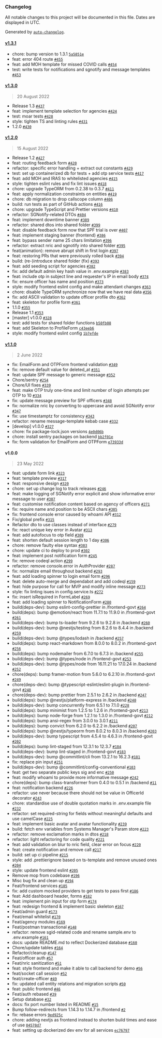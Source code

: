 ### Changelog

All notable changes to this project will be documented in this file. Dates are displayed in UTC.

Generated by [`auto-changelog`](https://github.com/CookPete/auto-changelog).

#### [v1.3.1](https://github.com/opengovsg/CheckWho/compare/v1.3.1...v1.3.1)

- chore: bump version to 1.3.1 [`5a5851e`](https://github.com/opengovsg/CheckWho/commit/5a5851ed09493e1c97e1dfafc750575ea79b4ec4)
- feat: error 404 route [`#455`](https://github.com/opengovsg/CheckWho/pull/455)
- feat: add MOH template for missed COVID calls [`#454`](https://github.com/opengovsg/CheckWho/pull/454)
- test: write tests for notifications and sgnotify and message templates [`#453`](https://github.com/opengovsg/CheckWho/pull/453)

#### [v1.3.0](https://github.com/opengovsg/CheckWho/compare/v1.2.0...v1.3.0)

> 20 August 2022

- Release 1.3 [`#437`](https://github.com/opengovsg/CheckWho/pull/437)
- feat: implement template selection for agencies [`#424`](https://github.com/opengovsg/CheckWho/pull/424)
- test: moar tests [`#428`](https://github.com/opengovsg/CheckWho/pull/428)
- style: tighten TS and linting rules [`#431`](https://github.com/opengovsg/CheckWho/pull/431)
- 1.2.0 [`#430`](https://github.com/opengovsg/CheckWho/pull/430)

#### [v1.2.0](https://github.com/opengovsg/CheckWho/compare/v1.1.0...v1.2.0)

> 15 August 2022

- Release 1.2 [`#427`](https://github.com/opengovsg/CheckWho/pull/427)
- feat: routing feedback form [`#420`](https://github.com/opengovsg/CheckWho/pull/420)
- refactor: specific error handling + extract out constants [`#429`](https://github.com/opengovsg/CheckWho/pull/429)
- test: set up containerized db for tests + add otp service tests [`#417`](https://github.com/opengovsg/CheckWho/pull/417)
- feat: add MOH and IRAS to whitelisted agencies [`#415`](https://github.com/opengovsg/CheckWho/pull/415)
- style: tighten eslint rules and fix lint issues [`#418`](https://github.com/opengovsg/CheckWho/pull/418)
- chore: upgrade TypeORM from 0.2.38 to 0.3.7 [`#411`](https://github.com/opengovsg/CheckWho/pull/411)
- feat: apply normalization constraints on entities [`#419`](https://github.com/opengovsg/CheckWho/pull/419)
- chore: db migration to drop callscope column [`#406`](https://github.com/opengovsg/CheckWho/pull/406)
- build: run tests as part of GitHub actions [`#416`](https://github.com/opengovsg/CheckWho/pull/416)
- chore: upgrade TypeScript and Prettier versions [`#410`](https://github.com/opengovsg/CheckWho/pull/410)
- refactor: SGNotify-related DTOs [`#404`](https://github.com/opengovsg/CheckWho/pull/404)
- feat: implement downtime banner [`#389`](https://github.com/opengovsg/CheckWho/pull/389)
- refactor: shared dtos into shared folder [`#399`](https://github.com/opengovsg/CheckWho/pull/399)
- feat: disable feedback form now that SPF trial is over [`#407`](https://github.com/opengovsg/CheckWho/pull/407)
- feat: implement staging banner (frontend) [`#386`](https://github.com/opengovsg/CheckWho/pull/386)
- feat: bypass sender name 25 chars limitation [`#396`](https://github.com/opengovsg/CheckWho/pull/396)
- refactor: extract nric and sgnotify into shared folder [`#395`](https://github.com/opengovsg/CheckWho/pull/395)
- feat(animation): remove abrupt shift in first login [`#397`](https://github.com/opengovsg/CheckWho/pull/397)
- feat: restoring PRs that were previously rolled back [`#394`](https://github.com/opengovsg/CheckWho/pull/394)
- build: (re-)introduce shared folder (fix) [`#393`](https://github.com/opengovsg/CheckWho/pull/393)
- feat: add seeding script for agencies [`#382`](https://github.com/opengovsg/CheckWho/pull/382)
- fix: add default admin key hash value in .env.example [`#383`](https://github.com/opengovsg/CheckWho/pull/383)
- feat: include otp in subject line and requester's IP in email body [`#374`](https://github.com/opengovsg/CheckWho/pull/374)
- fix: ensure officer has name and position [`#373`](https://github.com/opengovsg/CheckWho/pull/373)
- style: modify frontend eslint config and make attendant changes [`#363`](https://github.com/opengovsg/CheckWho/pull/363)
- chore: disable TypeORM synchronize now that we have real data [`#356`](https://github.com/opengovsg/CheckWho/pull/356)
- fix: add ASCII validation to update officer profile dto [`#362`](https://github.com/opengovsg/CheckWho/pull/362)
- feat: skeleton for profile form [`#361`](https://github.com/opengovsg/CheckWho/pull/361)
- 1.1.0 [`#355`](https://github.com/opengovsg/CheckWho/pull/355)
- Release 1.1 [`#353`](https://github.com/opengovsg/CheckWho/pull/353)
- [master] v1.0.0 [`#328`](https://github.com/opengovsg/CheckWho/pull/328)
- test: add tests for shared folder functions [`b50fb08`](https://github.com/opengovsg/CheckWho/commit/b50fb084bdf61d68479d217887b28138ffbc46ba)
- feat: add Skeleton to ProfileForm [`c43eeb6`](https://github.com/opengovsg/CheckWho/commit/c43eeb6840b5e751a17b433f285365eeb897e940)
- style: modify frontend eslint config [`1b7efde`](https://github.com/opengovsg/CheckWho/commit/1b7efde6d741bf6b72b17f6c718c92e2e6f899e8)

#### [v1.1.0](https://github.com/opengovsg/CheckWho/compare/v1.0.0...v1.1.0)

> 2 June 2022

- fix: EmailForm and OTPForm frontend validation [`#349`](https://github.com/opengovsg/CheckWho/pull/349)
- fix: remove default value for deleted_at [`#351`](https://github.com/opengovsg/CheckWho/pull/351)
- feat: update SPF message to generic message [`#352`](https://github.com/opengovsg/CheckWho/pull/352)
- Chore/sentry [`#254`](https://github.com/opengovsg/CheckWho/pull/254)
- Chore/UI fixes [`#339`](https://github.com/opengovsg/CheckWho/pull/339)
- feat: make OTP truly one-time and limit number of login attempts per OTP to 10 [`#334`](https://github.com/opengovsg/CheckWho/pull/334)
- fix: update message preview for SPF officers [`#348`](https://github.com/opengovsg/CheckWho/pull/348)
- fix: normalize nric by converting to uppercase and avoid SGNotify error [`#347`](https://github.com/opengovsg/CheckWho/pull/347)
- fix: use timestamptz for consistency [`#343`](https://github.com/opengovsg/CheckWho/pull/343)
- refactor: rename message-template kebab case [`#332`](https://github.com/opengovsg/CheckWho/pull/332)
- [develop] v1.0.0 [`#327`](https://github.com/opengovsg/CheckWho/pull/327)
- chore: fix package-lock.json versions [`4e0d06b`](https://github.com/opengovsg/CheckWho/commit/4e0d06b65698a2229b47f3aeff283628b71965a2)
- chore: install sentry packages on backend [`bb2f01e`](https://github.com/opengovsg/CheckWho/commit/bb2f01eb154dbfa39607b1e34590c57a541966b4)
- fix: form validation for EmailForm and OTPForm [`e73933d`](https://github.com/opengovsg/CheckWho/commit/e73933d0287172c36cab90b2aed87aa985d1ed8e)

#### v1.0.0

> 23 May 2022

- feat: update form link [`#323`](https://github.com/opengovsg/CheckWho/pull/323)
- feat: template preview [`#317`](https://github.com/opengovsg/CheckWho/pull/317)
- feat: responsive design [`#320`](https://github.com/opengovsg/CheckWho/pull/320)
- chore: set up change log to track releases [`#246`](https://github.com/opengovsg/CheckWho/pull/246)
- feat: make logging of SGNotify error explicit and show informative error message to user [`#307`](https://github.com/opengovsg/CheckWho/pull/307)
- feat: customise notification content based on agency of officers [`#271`](https://github.com/opengovsg/CheckWho/pull/271)
- fix: require name and position to be ASCII chars [`#305`](https://github.com/opengovsg/CheckWho/pull/305)
- fix: frontend console error caused by whoami API [`#312`](https://github.com/opengovsg/CheckWho/pull/312)
- Fix/global prefix [`#315`](https://github.com/opengovsg/CheckWho/pull/315)
- Refactor dto to use classes instead of interface [`#279`](https://github.com/opengovsg/CheckWho/pull/279)
- fix: react unique key error in Avatar [`#313`](https://github.com/opengovsg/CheckWho/pull/313)
- feat: add autofocus to otp field [`#309`](https://github.com/opengovsg/CheckWho/pull/309)
- feat: shorten default session length to 1 day [`#306`](https://github.com/opengovsg/CheckWho/pull/306)
- chore: remove faulty else syntax [`#303`](https://github.com/opengovsg/CheckWho/pull/303)
- chore: update ci to deploy to prod [`#302`](https://github.com/opengovsg/CheckWho/pull/302)
- feat: implement post notification form [`#245`](https://github.com/opengovsg/CheckWho/pull/245)
- fix: remove codeql action [`#299`](https://github.com/opengovsg/CheckWho/pull/299)
- refactor: remove console.error in AuthProvider [`#287`](https://github.com/opengovsg/CheckWho/pull/287)
- fix: normalize email throughout backend [`#293`](https://github.com/opengovsg/CheckWho/pull/293)
- feat: add loading spinner to login email form [`#296`](https://github.com/opengovsg/CheckWho/pull/296)
- feat: delete auto-merge and dependabot and add codeql [`#159`](https://github.com/opengovsg/CheckWho/pull/159)
- feat: hide purpose for call for MVP and modify inline message [`#273`](https://github.com/opengovsg/CheckWho/pull/273)
- style: fix linting isues in config.service.ts [`#272`](https://github.com/opengovsg/CheckWho/pull/272)
- fix: insert isRequired in FormLabel [`#269`](https://github.com/opengovsg/CheckWho/pull/269)
- feat: add loading spinner to NotificationForm [`#280`](https://github.com/opengovsg/CheckWho/pull/280)
- build(deps-dev): bump eslint-config-prettier in /frontend-govt [`#264`](https://github.com/opengovsg/CheckWho/pull/264)
- build(deps): bump @emotion/react from 11.7.1 to 11.9.0 in /frontend-govt [`#261`](https://github.com/opengovsg/CheckWho/pull/261)
- build(deps-dev): bump ts-loader from 9.2.6 to 9.2.8 in /backend [`#260`](https://github.com/opengovsg/CheckWho/pull/260)
- build(deps-dev): bump @nestjs/testing from 8.2.6 to 8.4.4 in /backend [`#259`](https://github.com/opengovsg/CheckWho/pull/259)
- build(deps-dev): bump @types/lodash in /backend [`#257`](https://github.com/opengovsg/CheckWho/pull/257)
- build(deps): bump react-markdown from 8.0.0 to 8.0.2 in /frontend-govt [`#256`](https://github.com/opengovsg/CheckWho/pull/256)
- build(deps): bump nodemailer from 6.7.0 to 6.7.3 in /backend [`#255`](https://github.com/opengovsg/CheckWho/pull/255)
- build(deps-dev): bump @types/node in /frontend-govt [`#253`](https://github.com/opengovsg/CheckWho/pull/253)
- build(deps-dev): bump @types/node from 16.11.21 to 17.0.24 in /backend [`#252`](https://github.com/opengovsg/CheckWho/pull/252)
- chore(deps): bump framer-motion from 5.6.0 to 6.2.10 in /frontend-govt [`#249`](https://github.com/opengovsg/CheckWho/pull/249)
- chore(deps-dev): bump @typescript-eslint/eslint-plugin in /frontend-govt [`#248`](https://github.com/opengovsg/CheckWho/pull/248)
- chore(deps-dev): bump prettier from 2.5.1 to 2.6.2 in /backend [`#247`](https://github.com/opengovsg/CheckWho/pull/247)
- build(deps): bump @nestjs/platform-express in /backend [`#240`](https://github.com/opengovsg/CheckWho/pull/240)
- build(deps-dev): bump concurrently from 6.5.1 to 7.1.0 [`#228`](https://github.com/opengovsg/CheckWho/pull/228)
- build(deps): bump minimist from 1.2.5 to 1.2.6 in /frontend-govt [`#213`](https://github.com/opengovsg/CheckWho/pull/213)
- build(deps): bump node-forge from 1.2.1 to 1.3.0 in /frontend-govt [`#212`](https://github.com/opengovsg/CheckWho/pull/212)
- build(deps): bump ansi-regex from 3.0.0 to 3.0.1 [`#211`](https://github.com/opengovsg/CheckWho/pull/211)
- build(deps): bump convict from 6.2.0 to 6.2.2 in /backend [`#207`](https://github.com/opengovsg/CheckWho/pull/207)
- build(deps): bump @nestjs/typeorm from 8.0.2 to 8.0.3 in /backend [`#203`](https://github.com/opengovsg/CheckWho/pull/203)
- build(deps-dev): bump typescript from 4.5.4 to 4.6.3 in /frontend-govt [`#202`](https://github.com/opengovsg/CheckWho/pull/202)
- build(deps): bump lint-staged from 12.3.1 to 12.3.7 [`#184`](https://github.com/opengovsg/CheckWho/pull/184)
- build(deps-dev): bump lint-staged in /frontend-govt [`#183`](https://github.com/opengovsg/CheckWho/pull/183)
- build(deps-dev): bump @commitlint/cli from 13.2.1 to 16.2.3 [`#181`](https://github.com/opengovsg/CheckWho/pull/181)
- fix: replace pin input [`#251`](https://github.com/opengovsg/CheckWho/pull/251)
- build(deps-dev): bump @commitlint/config-conventional [`#103`](https://github.com/opengovsg/CheckWho/pull/103)
- feat: get two separate public keys sig and enc [`#250`](https://github.com/opengovsg/CheckWho/pull/250)
- feat: modify whoami to provide more informative message [`#242`](https://github.com/opengovsg/CheckWho/pull/242)
- chore(deps): bump class-transformer from 0.4.0 to 0.5.1 in /backend [`#11`](https://github.com/opengovsg/CheckWho/pull/11)
- feat: notification backend [`#226`](https://github.com/opengovsg/CheckWho/pull/226)
- refactor: use never because there should not be value in OfficerId decorator [`#243`](https://github.com/opengovsg/CheckWho/pull/243)
- chore: standardise use of double quotation marks in .env.example file [`#232`](https://github.com/opengovsg/CheckWho/pull/232)
- refactor: set required-string for fields without meaningful defaults and use camelCase [`#225`](https://github.com/opengovsg/CheckWho/pull/225)
- feat: implement basic avatar and avatar functionality [`#239`](https://github.com/opengovsg/CheckWho/pull/239)
- build: fetch env variables from Systems Manager's Param store [`#223`](https://github.com/opengovsg/CheckWho/pull/223)
- refactor: remove exclamation marks in dtos [`#218`](https://github.com/opengovsg/CheckWho/pull/218)
- refactor: light refactoring for code quality [`#221`](https://github.com/opengovsg/CheckWho/pull/221)
- feat: add validation on blur to nric field, clear error on focus [`#220`](https://github.com/opengovsg/CheckWho/pull/220)
- feat: create notification and remove call [`#217`](https://github.com/opengovsg/CheckWho/pull/217)
- build: set up ci pipeline [`#215`](https://github.com/opengovsg/CheckWho/pull/215)
- style: add .prettierignore based on ts-template and remove unused ones [`#204`](https://github.com/opengovsg/CheckWho/pull/204)
- style: update frontend eslint [`#205`](https://github.com/opengovsg/CheckWho/pull/205)
- Remove mop from codebase [`#196`](https://github.com/opengovsg/CheckWho/pull/196)
- Misc bug fix and clean up  [`#194`](https://github.com/opengovsg/CheckWho/pull/194)
- Feat/frontend services [`#185`](https://github.com/opengovsg/CheckWho/pull/185)
- fix: add custom mocked providers to get tests to pass first [`#186`](https://github.com/opengovsg/CheckWho/pull/186)
- feat: Add dashboard header, forms [`#182`](https://github.com/opengovsg/CheckWho/pull/182)
- feat: implement pin input for otp form [`#174`](https://github.com/opengovsg/CheckWho/pull/174)
- feat: redesign frontend & implement basic skeleton [`#167`](https://github.com/opengovsg/CheckWho/pull/167)
- Feat/admin guard [`#173`](https://github.com/opengovsg/CheckWho/pull/173)
- Feat/email whitelist [`#170`](https://github.com/opengovsg/CheckWho/pull/170)
- Feat/agency modules [`#169`](https://github.com/opengovsg/CheckWho/pull/169)
- Feat/postman transactional [`#148`](https://github.com/opengovsg/CheckWho/pull/148)
- refactor: remove sgid-related code and rename sample.env to .env.example [`#161`](https://github.com/opengovsg/CheckWho/pull/161)
- docs: update README.md to reflect Dockerized database [`#160`](https://github.com/opengovsg/CheckWho/pull/160)
- Chore/update tables [`#164`](https://github.com/opengovsg/CheckWho/pull/164)
- Refactor/cleanup [`#147`](https://github.com/opengovsg/CheckWho/pull/147)
- Feat/officer auth [`#57`](https://github.com/opengovsg/CheckWho/pull/57)
- Feat/nric sanitization [`#51`](https://github.com/opengovsg/CheckWho/pull/51)
- feat: style frontend and make it able to call backend for demo [`#56`](https://github.com/opengovsg/CheckWho/pull/56)
- feat/socket call session [`#52`](https://github.com/opengovsg/CheckWho/pull/52)
- feat/create-officer [`#49`](https://github.com/opengovsg/CheckWho/pull/49)
- fix: updated call entity relations and migration scripts [`#50`](https://github.com/opengovsg/CheckWho/pull/50)
- feat: public frontend [`#46`](https://github.com/opengovsg/CheckWho/pull/46)
- Feat/auth rebased [`#39`](https://github.com/opengovsg/CheckWho/pull/39)
- Setup database [`#32`](https://github.com/opengovsg/CheckWho/pull/32)
- docs: fix port number listed in README [`#15`](https://github.com/opengovsg/CheckWho/pull/15)
- Bump follow-redirects from 1.14.3 to 1.14.7 in /frontend [`#2`](https://github.com/opengovsg/CheckWho/pull/2)
- fix: rebase errors [`9ed925c`](https://github.com/opengovsg/CheckWho/commit/9ed925c44a6a16a26b38ebd4783989db40ce8112)
- chore: adding nextjs as frontend instead to shorten build times and ease of use [`04578d7`](https://github.com/opengovsg/CheckWho/commit/04578d7239cb8488b3693ec8e01e530a8f0e2444)
- feat: setting up dockerized dev env for all services [`ec76797`](https://github.com/opengovsg/CheckWho/commit/ec767974ab44088d0dacab6be95b6759e9118b94)
